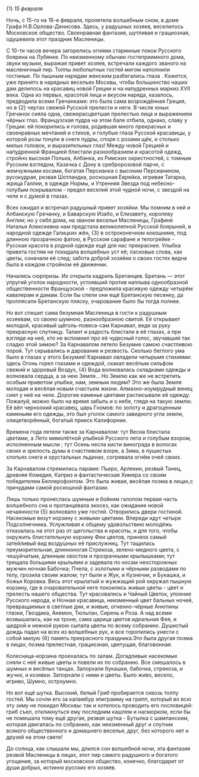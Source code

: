 {1} _15 февраля_

Ночь, с 15-го на 16-е февраля, пролетела волшебным сном, в доме Графа Н.В.Орлова-Денисова. Здесь, у радушных хозяев, веселилось Московское общество. Своенравная фантазия, шутливая и грациозная, одушевила этот праздник Масленицы.

С 10-ти часов вечера загорелись огнями старинные покои Русского боярина на Лубянке. По неизменному обычаю гостеприимного дома, звуки музыки, выражая привет хозяев, встречали каждого званого на масленичный пир. Толпы любопытных гостей мигом наполнили гостиные. По пышным нарядам женским разбегались глаза . Кажется, уже принято в нарядных весельях Москвы, чтобы большинство наших дам делилось на красавиц новой Греции и на напудренных маркиз XVII века. Одна из первых, красотой лица и вкусом наряда, казалось, предводила всеми Гречанками: это была сама возрождённая Греция, но в {2} чертах свежей Русской прелести и неги. В числе юных Гречанок сияла одна, свежерасцветшая прелестью лица и выражением чёрных глаз. Французская пудра на этом бале отбила, однако, славу у Греции: ей покорились и голова, родившая много прекрасных и своенравных мечтаний и стихов, и голубые глаза Русской красавицы, у которой розы тонули в снеге пудры, споря с розами щёк, и столько милых головок, и выразительных глаз! Между новой Грецией и напудренной Францией блистали разнообразием и красотой одежд, стройно высокая Полька, Албанка, из Римских окрестностей, с томным Русским взглядом, Казачка с Дону в сребророзовой парче,  с жемчужными косами, богатая Персианка с высоким Персианином, русокудрая, резвая Шотландка, роскошная Еврейка, игривая Татарка, жрица Галлии, в одежде Нормы, и Утренняя Звезда под небесно-голубым покрывалом - предел веселий этой чудной ночи, с звездой на челе и с думой в глазах.

Всех ожидал и встречал радушный привет хозяйки. Мы помним в ней и Албанскую Гречанку, и Баварскую Изабо, и Елизавету, королеву Англии; но у себя дома, на званом весельи Масленицы, Графиня Наталья Алексеевна нам предстала великолепной Русской боярыней, в народной одежде Галицких жён, {3} в остроконечном кокошнике, под длинною прозрачною фатою, в Русском сарафане и телогрейке - Русская красота в родной одежде ещё для нас прекраснее. Улыбка привета гостям не покидала волшебных уст её; ласковые слова, как цветы, означали её след; забота доброй хозяйки о своих гостях видна была в каждом стройном её движении.

Начались сюрпризы. Их открыла кадриль Бретанцев. Бретань — этот упругий уголок народности, устоявший против наплыва однообразной общественности Французской - предложила красивую одежду четырём кавалерам и дамам. Если бы спели они ещё Бретанскую песенку, да проплясали Бретанскую пляску, очарование было бы тогда полнее.

Но вот спешит сама безумная Масленица в гости к радушным хозяевам, со своею шумною, разнообразною свитой. Её открывает молодой, красивый щёголь-повеса-сам Карнавал, ведя за руку прекрасную спутницу. Талант и радость блистали в её глазах, а при взгляде на неё, кто не вспомнил про её чудесный голос, звучавший так сладко этой зимою? За Карнавалом летело Безумие самою счастливою порой. Тут скрывались и дарование и резвость. Сколько беглого ума было в глазах у этого Безумия! Карнавал овладели четырьмя стихиями: здесь Огонь горел глазами и одеждой, скакал весёлым  сильфом свежий и здоровый Воздух, {4} Вода волновалась складками одежды и волновала сердца, а за нею Земля... Но Землю как же не встретить особым приветом улыбки, нам, земным людям? Это же была Земля молодая и весёлая новым счастьем жизни. Алмазно-изумрудный венец сиял у неё на челе. Дорогие каменья цветами расписывали её одежду. Пожалуй, можно было на время забыть и о небе, глядя на такую землю. Её вёл черноокий красавец, царь Гномов: по золоту и драгоценным каменьям его одежды, это был уголок самого завидного угла земли, олицетворённый, богатый прииск Калифорнии.

Времена года летели также за Карнавалом: тут Весна блистала цветами, а Лето мимолётной улыбкой Русского лета и голубым взором, исполненным мысли ; тут Осень несла кисти винограда в волосах своих и зрелость думы в счастливом взоре, а Зима, в пушистых хлопьях снега и хрустальных льдинах, согревала огнём очей своих.

За Карнавалом стремились парами: Пьеро, Арлекин, резвый Танец, древняя Комедия, Каприз и фантастическая Химера со своим победителем Беллерофонтом. Это была живая, весёлая поэма в лицах,с причудами самой роскошной фантазии.

Лишь только пронеслась шумным и бойким галопом первая часть волшебного сна и протанцевала экосез, как ожидание новой нечаянности {5} волновало уже гостей. Отворились двери гостиной. Насекомые везут корзину с живыми цветами. Впереди идут четыре Подсолнечника. Услужливая к общему удовольствию молодёжь отказалась на этот раз от щегольства и красоты, и для того, чтобы окружить блистательную корзину Феи цветов, приняла самый затейливый вид воздушных её прислужниц. Тут тащилась преуморительная, длинноногая Стрекоза, зелено-медного цвета, с чешуйчатым, длинным хвостом и прозрачными крылышками; тут трещала большими крыльями и задевала по носам неосторожных мужчин ночная Бабочка; Пчела, с золотыми и чёрными разводами по телу, грозила своим жалом; тут были и Жук, и Кузнечик, и Букашка, и божья Коровка.  Весь этот крылатый и жужжащий рой окружал пышную корзину, где в очаровательной неге покоились живые цветы - цвет и прелесть нашего общества. Тут красовались и Чайный Цветок, упоение Русского народа, и Ночная красавица, неизменный цвет бальных ночей, превращаемых в светлые дни, и живые, огненно-чёрные Анютины глазки, Гвоздика, Анемон, Тюльпан, Сирень и Роза. А над всеми возвышалась, как на троне, сама царица цветов идеальная Фея, и щедрой и нежной рукою сыпала цветы по всему собранию. Душистый дождь падал на всех из волшебных рук, и все торопились унести с собой милую {6} память прекрасного праздника.Это была другая поэма в лицах, поэма прелестная, грациозная, цветущая, благовонная.

Колесница-корзина проехалась по залам. Догадливые насекомые сняли с неё живые цветы и повели их по собранию. Все смешалось в шумных и весёлых танцах. Запорхали букашки, бабочка, стрекоза, и жучки, и козявки. Запорхали с ними и цветы. Было живо, весело, игриво, Шумно, остроумно.

Но вот ещё шутка. Высокий, белый Гриб пробирается сквозь толпу гостей. Мы сочли его за каламбур эпиграмму на грипп, который во всю эту зиму не покидал Москвы: так и хотелось проводить его пословицей: гриб съел, откликнуться ему последним кашлем и насморком, если бы не помешала тому ещё  другая, резвая шутка - Бутылка с шампанским, которая двигалась по собранию, как неизменный друг и спутник всякого общественного и домашнего веселья, друг, без которого нет и друзей на этом свете!

До солнца, как слышали мы, длился сон волшебной ночи, эта фантазия резвой Масленицы в лицах, этот пир самого радушного и богатого угощения, за который московское общество, конечно, благодарит от души добрых, истинно русских его хозяев.